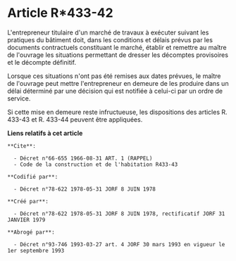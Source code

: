 # Article R*433-42

L'entrepreneur titulaire d'un marché de travaux à exécuter suivant les pratiques du bâtiment doit, dans les conditions et
délais prévus par les documents contractuels constituant le marché, établir et remettre au maître de l'ouvrage les situations
permettant de dresser les décomptes provisoires et le décompte définitif.

Lorsque ces situations n'ont pas été remises aux dates prévues, le maître de l'ouvrage peut mettre l'entrepreneur en demeure
de les produire dans un délai déterminé par une décision qui est notifiée à celui-ci par un ordre de service.

Si cette mise en demeure reste infructueuse, les dispositions des articles R. 433-43 et R. 433-44 peuvent être appliquées.

**Liens relatifs à cet article**

	**Cite**:

	  - Décret n°66-655 1966-08-31 ART. 1 (RAPPEL)
	  - Code de la construction et de l'habitation R433-43

	**Codifié par**:

	  - Décret n°78-622 1978-05-31 JORF 8 JUIN 1978

	**Créé par**:

	  - Décret n°78-622 1978-05-31 JORF 8 JUIN 1978, rectificatif JORF 31 JANVIER 1979

	**Abrogé par**:

	  - Décret n°93-746 1993-03-27 art. 4 JORF 30 mars 1993 en vigueur le 1er septembre 1993
